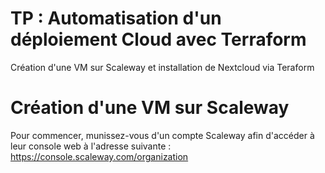 # TP : Automatisation d'un déploiement Cloud avec Terraform
Création d'une VM sur Scaleway et installation de Nextcloud via Teraform

# Création d'une VM sur Scaleway
Pour commencer, munissez-vous d'un compte Scaleway afin d'accéder à leur console web à l'adresse suivante : https://console.scaleway.com/organization
